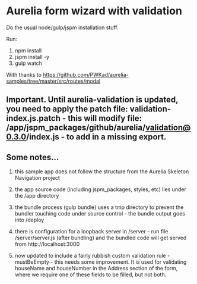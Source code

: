 # Aurelia form wizard with validation

Do the usual node/gulp/jspm installation stuff.

Run:

1.  npm install
2.  jspm install -y
3.  gulp watch

With thanks to https://github.com/PWKad/aurelia-samples/tree/master/src/routes/modal

## Important. Until aurelia-validation is updated, you need to apply the patch file: validation-index.js.patch - this will modify file: /app/jspm_packages/github/aurelia/validation@0.3.0/index.js - to add in a missing export.

## Some notes...

1.  this sample app does not follow the structure from the Aurelia Skeleton Navigation project

2.  the app source code (including jspm_packages, styles, etc) lies under the /app directory

3.  the bundle process (gulp bundle) uses a tmp directory to prevent the bundler touching code under source control -
the bundle output goes into /deploy

4.  there is configuration for a loopback server in /server - run file /server/server.js (after bundling)
and the bundled code will get served from http://localhost:3000

5.  now updated to include a fairly rubbish custom validation rule - mustBeEmpty - this needs some improvement. It is
used for validating houseName and houseNumber in the Address section of the form, where we require one of these
fields to be filled, but not both.
